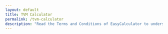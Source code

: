 ```yaml
---
layout: default
title: TVM Calculator
permalink: /tvm-calculator
description: "Read the Terms and Conditions of EasyCalculator to understand the rules, policies, and guidelines for using our 500+ free online calculators. Stay informed and use our services responsibly!."
---
```

